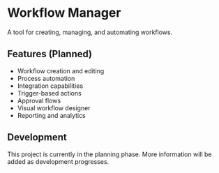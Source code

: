 # Workflow Manager

A tool for creating, managing, and automating workflows.

## Features (Planned)

- Workflow creation and editing
- Process automation
- Integration capabilities
- Trigger-based actions
- Approval flows
- Visual workflow designer
- Reporting and analytics

## Development

This project is currently in the planning phase. More information will be added as development progresses. 
